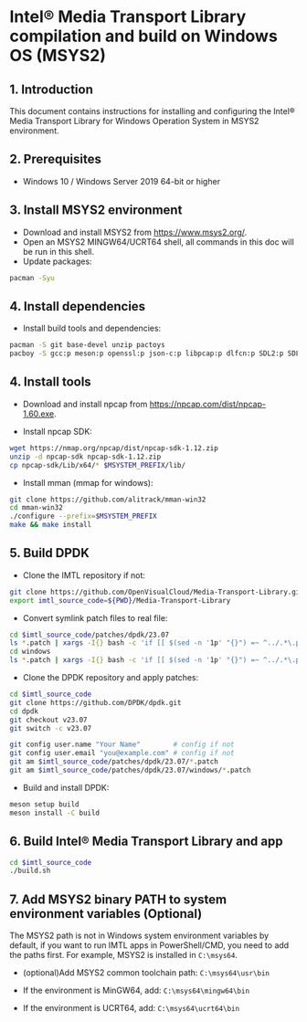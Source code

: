 # Intel® Media Transport Library compilation and build on Windows OS (MSYS2)

## 1. Introduction

This document contains instructions for installing and configuring the Intel® Media Transport Library for Windows Operation System in MSYS2 environment.

## 2. Prerequisites

* Windows 10 / Windows Server 2019 64-bit or higher

## 3. Install MSYS2 environment

* Download and install MSYS2 from <https://www.msys2.org/>.
* Open an MSYS2 MINGW64/UCRT64 shell, all commands in this doc will be run in this shell.
* Update packages:

```bash
pacman -Syu
```

## 4. Install dependencies

* Install build tools and dependencies:

```bash
pacman -S git base-devel unzip pactoys
pacboy -S gcc:p meson:p openssl:p json-c:p libpcap:p dlfcn:p SDL2:p SDL2_ttf:p gtest:p
```

## 4. Install tools

* Download and install npcap from <https://npcap.com/dist/npcap-1.60.exe>.

* Install npcap SDK:

```bash
wget https://nmap.org/npcap/dist/npcap-sdk-1.12.zip
unzip -d npcap-sdk npcap-sdk-1.12.zip
cp npcap-sdk/Lib/x64/* $MSYSTEM_PREFIX/lib/
```

* Install mman (mmap for windows):

```bash
git clone https://github.com/alitrack/mman-win32
cd mman-win32
./configure --prefix=$MSYSTEM_PREFIX
make && make install
```

## 5. Build DPDK

* Clone the IMTL repository if not:

```bash
git clone https://github.com/OpenVisualCloud/Media-Transport-Library.git
export imtl_source_code=${PWD}/Media-Transport-Library
```

* Convert symlink patch files to real file:

```bash
cd $imtl_source_code/patches/dpdk/23.07
ls *.patch | xargs -I{} bash -c 'if [[ $(sed -n '1p' "{}") =~ ^../.*\.patch$ ]]; then cp "$(cat "{}")" "{}"; fi'
cd windows
ls *.patch | xargs -I{} bash -c 'if [[ $(sed -n '1p' "{}") =~ ^../.*\.patch$ ]]; then cp "$(cat "{}")" "{}"; fi'
```

* Clone the DPDK repository and apply patches:

```bash
cd $imtl_source_code
git clone https://github.com/DPDK/dpdk.git
cd dpdk
git checkout v23.07
git switch -c v23.07

git config user.name "Your Name"        # config if not
git config user.email "you@example.com" # config if not
git am $imtl_source_code/patches/dpdk/23.07/*.patch
git am $imtl_source_code/patches/dpdk/23.07/windows/*.patch
```

* Build and install DPDK:

```bash
meson setup build
meson install -C build
```

## 6. Build Intel® Media Transport Library and app

```bash
cd $imtl_source_code
./build.sh
```

## 7. Add MSYS2 binary PATH to system environment variables (Optional)

The MSYS2 path is not in Windows system environment variables by default, if you want to run IMTL apps in PowerShell/CMD, you need to add the paths first. For example, MSYS2 is installed in `C:\msys64`.

* (optional)Add MSYS2 common toolchain path: `C:\msys64\usr\bin`

* If the environment is MinGW64, add: `C:\msys64\mingw64\bin`

* If the environment is UCRT64, add: `C:\msys64\ucrt64\bin`
